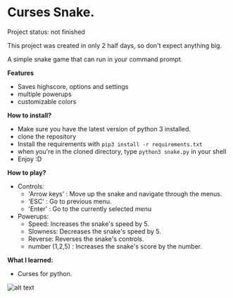 # Curses Snake.

Project status: not finished

This project was created in only 2 half days, so don't expect anything big.

A simple snake game that can run in your command prompt.

**Features**
- Saves highscore, options and settings
- multiple powerups
- customizable colors

**How to install?**

- Make sure you have the latest version of python 3 installed.
- clone the repository
- Install the requirements with `pip3 install -r requirements.txt`
- when you're in the cloned directory, type `python3 snake.py` in your shell
- Enjoy :D


**How to play?**
- Controls:
    - 'Arrow keys' : Move up the snake and navigate through the menus.
    - 'ESC' : Go to previous menu.
    - 'Enter' : Go to the currently selected menu
- Powerups:
    - Speed: Increases the snake's speed by 5.
    - Slowness: Decreases the snake's speed by 5.
    - Reverse: Reverses the snake's controls.
    - number (1,2,5) : Increases the snake's score by the number.


**What I learned:**
- Curses for python.

![alt text](https://i.ibb.co/s60NBj4/snake2.jpg)



